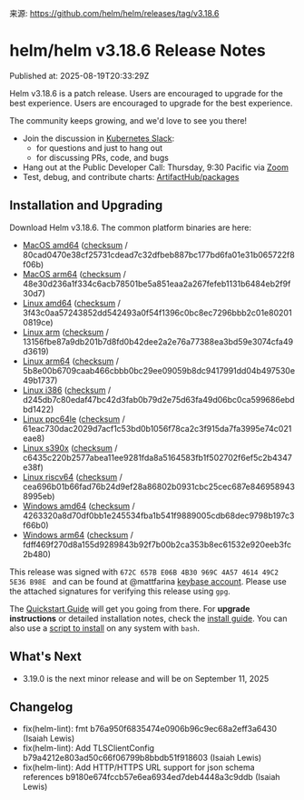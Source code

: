 来源: https://github.com/helm/helm/releases/tag/v3.18.6

# helm/helm v3.18.6 Release Notes

Published at: 2025-08-19T20:33:29Z

Helm v3.18.6 is a patch release. Users are encouraged to upgrade for the best experience. Users are encouraged to upgrade for the best experience.

The community keeps growing, and we'd love to see you there!

- Join the discussion in [Kubernetes Slack](https://kubernetes.slack.com):
  -  for questions and just to hang out
  -  for discussing PRs, code, and bugs
- Hang out at the Public Developer Call: Thursday, 9:30 Pacific via [Zoom](https://zoom.us/j/696660622)
- Test, debug, and contribute charts: [ArtifactHub/packages](https://artifacthub.io/packages/search?kind=0)

## Installation and Upgrading

Download Helm v3.18.6. The common platform binaries are here:

- [MacOS amd64](https://get.helm.sh/helm-v3.18.6-darwin-amd64.tar.gz) ([checksum](https://get.helm.sh/helm-v3.18.6-darwin-amd64.tar.gz.sha256sum) / 80cad0470e38cf25731cdead7c32dfbeb887bc177bd6fa01e31b065722f8f06b)
- [MacOS arm64](https://get.helm.sh/helm-v3.18.6-darwin-arm64.tar.gz) ([checksum](https://get.helm.sh/helm-v3.18.6-darwin-arm64.tar.gz.sha256sum) / 48e30d236a1f334c6acb78501be5a851eaa2a267fefeb1131b6484eb2f9f30d7)
- [Linux amd64](https://get.helm.sh/helm-v3.18.6-linux-amd64.tar.gz) ([checksum](https://get.helm.sh/helm-v3.18.6-linux-amd64.tar.gz.sha256sum) / 3f43c0aa57243852dd542493a0f54f1396c0bc8ec7296bbb2c01e802010819ce)
- [Linux arm](https://get.helm.sh/helm-v3.18.6-linux-arm.tar.gz) ([checksum](https://get.helm.sh/helm-v3.18.6-linux-arm.tar.gz.sha256sum) / 13156fbe87a9db201b7d8fd0b42dee2a2e76a77388ea3bd59e3074cfa49d3619)
- [Linux arm64](https://get.helm.sh/helm-v3.18.6-linux-arm64.tar.gz) ([checksum](https://get.helm.sh/helm-v3.18.6-linux-arm64.tar.gz.sha256sum) / 5b8e00b6709caab466cbbb0bc29ee09059b8dc9417991dd04b497530e49b1737)
- [Linux i386](https://get.helm.sh/helm-v3.18.6-linux-386.tar.gz) ([checksum](https://get.helm.sh/helm-v3.18.6-linux-386.tar.gz.sha256sum) / d245db7c80edaf47bc42d3fab0b79d2e75d63fa49d06bc0ca599686ebdbd1422)
- [Linux ppc64le](https://get.helm.sh/helm-v3.18.6-linux-ppc64le.tar.gz) ([checksum](https://get.helm.sh/helm-v3.18.6-linux-ppc64le.tar.gz.sha256sum) / 61eac730dac2029d7acf1c53bd0b1056f78ca2c3f915da7fa3995e74c021eae8)
- [Linux s390x](https://get.helm.sh/helm-v3.18.6-linux-s390x.tar.gz) ([checksum](https://get.helm.sh/helm-v3.18.6-linux-s390x.tar.gz.sha256sum) / c6435c220b2577abea11ee9281fda8a5164583fb1f502702f6ef5c2b4347e38f)
- [Linux riscv64](https://get.helm.sh/helm-v3.18.6-linux-riscv64.tar.gz) ([checksum](https://get.helm.sh/helm-v3.18.6-linux-riscv64.tar.gz.sha256sum) / cea696b01b66fad76b24d9ef28a86802b0931cbc25cec687e8469589438995eb)
- [Windows amd64](https://get.helm.sh/helm-v3.18.6-windows-amd64.zip) ([checksum](https://get.helm.sh/helm-v3.18.6-windows-amd64.zip.sha256sum) / 4263320a8d70df0bb1e245534fba1b541f9889005cdb68dec9798b197c3f66b0)
- [Windows arm64](https://get.helm.sh/helm-v3.18.6-windows-arm64.zip) ([checksum](https://get.helm.sh/helm-v3.18.6-windows-arm64.zip.sha256sum) / fdff469f270d8a155d9289843b92f7b00b2ca353b8ec61532e920eeb3fc2b480)

This release was signed with `672C 657B E06B 4B30 969C 4A57 4614 49C2 5E36 B98E ` and can be found at @mattfarina [keybase account](https://keybase.io/mattfarina). Please use the attached signatures for verifying this release using `gpg`.

The [Quickstart Guide](https://helm.sh/docs/intro/quickstart/) will get you going from there. For **upgrade instructions** or detailed installation notes, check the [install guide](https://helm.sh/docs/intro/install/). You can also use a [script to install](https://raw.githubusercontent.com/helm/helm/main/scripts/get-helm-3) on any system with `bash`.

## What's Next

- 3.19.0 is the next minor release and will be on September 11, 2025

## Changelog

- fix(helm-lint): fmt b76a950f6835474e0906b96c9ec68a2eff3a6430 (Isaiah Lewis)
- fix(helm-lint): Add TLSClientConfig b79a4212e803ad50c66f06799b8bbdb51f918603 (Isaiah Lewis)
- fix(helm-lint): Add HTTP/HTTPS URL support for json schema references b9180e674fccb57e6ea6934ed7deb4448a3c9ddb (Isaiah Lewis)
